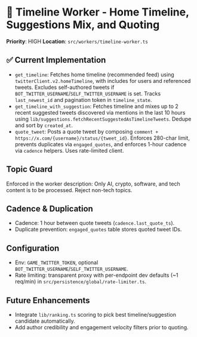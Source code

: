 # 🧵 Timeline Worker - Home Timeline, Suggestions Mix, and Quoting

**Priority**: HIGH
**Location**: `src/workers/timeline-worker.ts`

## ✅ Current Implementation

- `get_timeline`: Fetches home timeline (recommended feed) using `twitterClient.v2.homeTimeline`, with includes for users and referenced tweets. Excludes self-authored tweets if `BOT_TWITTER_USERNAME`/`SELF_TWITTER_USERNAME` is set. Tracks `last_newest_id` and pagination token in `timeline_state`.
- `get_timeline_with_suggestion`: Fetches timeline and mixes up to 2 recent suggested tweets discovered via mentions in the last 10 hours using `lib/suggestions.fetchRecentSuggestedAsTimelineTweets`. Dedupe and sort by `created_at`.
- `quote_tweet`: Posts a quote tweet by composing `comment + https://x.com/{username}/status/{tweet_id}`. Enforces 280-char limit, prevents duplicates via `engaged_quotes`, and enforces 1-hour cadence via `cadence` helpers. Uses rate-limited client.

## Topic Guard

Enforced in the worker description: Only AI, crypto, software, and tech content is to be processed. Reject non-tech topics.

## Cadence & Duplication

- Cadence: 1 hour between quote tweets (`cadence.last_quote_ts`).
- Duplicate prevention: `engaged_quotes` table stores quoted tweet IDs.

## Configuration

- Env: `GAME_TWITTER_TOKEN`, optional `BOT_TWITTER_USERNAME`/`SELF_TWITTER_USERNAME`.
- Rate limiting: transparent proxy with per-endpoint dev defaults (~1 req/min) in `src/persistence/global/rate-limiter.ts`.

## Future Enhancements

- Integrate `lib/ranking.ts` scoring to pick best timeline/suggestion candidate automatically.
- Add author credibility and engagement velocity filters prior to quoting.
